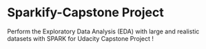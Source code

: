 # Sparkify-Capstone Project
Perform the Exploratory Data Analysis (EDA) with large and realistic datasets with SPARK for Udacity Capstone Project ! 
